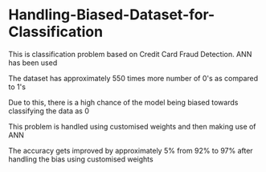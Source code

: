 # Handling-Biased-Dataset-for-Classification
This is classification problem based on Credit Card Fraud Detection. ANN has been used

The dataset has approximately 550 times more number of 0's as compared to 1's

Due to this, there is a high chance of the model being biased towards classifying the data as 0

This problem is handled using customised weights and then making use of ANN

The accuracy gets improved by approximately 5% from 92% to 97% after handling the bias using customised weights
